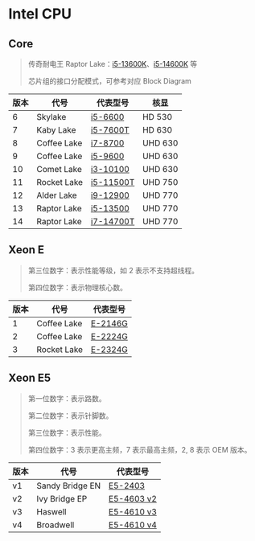 # Intel CPU

## Core

> 传奇耐电王 Raptor Lake：[i5-13600K](https://www.intel.cn/content/www/cn/zh/products/sku/230493/intel-core-i513600k-processor-24m-cache-up-to-5-10-ghz/specifications.html)、[i5-14600K](https://www.intel.cn/content/www/cn/zh/products/sku/236799/intel-core-i5-processor-14600k-24m-cache-up-to-5-30-ghz/specifications.html) 等
>
> 芯片组的接口分配模式，可参考对应 Block Diagram

| 版本 | 代号        | 代表型号                                                     | 核显    |
| ---- | ----------- | ------------------------------------------------------------ | ------- |
| 6    | Skylake     | [i5-6600](https://www.intel.cn/content/www/cn/zh/products/sku/88188/intel-core-i56600-processor-6m-cache-up-to-3-90-ghz/specifications.html) | HD 530  |
| 7    | Kaby Lake   | [i5-7600T](https://www.intel.cn/content/www/cn/zh/products/sku/97183/intel-core-i57600t-processor-6m-cache-up-to-3-70-ghz/specifications.html) | HD 630  |
| 8    | Coffee Lake | [i7-8700](https://www.intel.cn/content/www/cn/zh/products/sku/126686/intel-core-i78700-processor-12m-cache-up-to-4-60-ghz/specifications.html) | UHD 630 |
| 9    | Coffee Lake | [i5-9600](https://www.intel.cn/content/www/cn/zh/products/sku/134900/intel-core-i59600-processor-9m-cache-up-to-4-60-ghz/specifications.html) | UHD 630 |
| 10   | Comet Lake  | [i3-10100](https://www.intel.cn/content/www/cn/zh/products/sku/199283/intel-core-i310100-processor-6m-cache-up-to-4-30-ghz/specifications.html) | UHD 630 |
| 11   | Rocket Lake | [i5-11500T](https://www.intel.cn/content/www/cn/zh/products/sku/212272/intel-core-i511500t-processor-12m-cache-up-to-3-90-ghz/specifications.html) | UHD 750 |
| 12   | Alder Lake  | [i9-12900](https://www.intel.cn/content/www/cn/zh/products/sku/134597/intel-core-i912900-processor-30m-cache-up-to-5-10-ghz/specifications.html) | UHD 770 |
| 13   | Raptor Lake | [i5-13500](https://www.intel.cn/content/www/cn/zh/products/sku/230580/intel-core-i513500-processor-24m-cache-up-to-4-80-ghz/specifications.html) | UHD 770 |
| 14   | Raptor Lake | [i7-14700T](https://www.intel.cn/content/www/cn/zh/products/sku/236794/intel-core-i7-processor-14700t-33m-cache-up-to-5-20-ghz/specifications.html) | UHD 770 |

## Xeon E

> 第三位数字：表示性能等级，如 2 表示不支持超线程。
>
> 第四位数字：表示物理核心数。

| 版本 | 代号        | 代表型号                                                     |
| ---- | ----------- | ------------------------------------------------------------ |
| 1    | Coffee Lake | [E-2146G](https://www.intel.cn/content/www/cn/zh/products/sku/134866/intel-xeon-e2146g-processor-12m-cache-up-to-4-50-ghz/specifications.html) |
| 2    | Coffee Lake | [E-2224G](https://www.intel.cn/content/www/cn/zh/products/sku/191037/intel-xeon-e2224g-processor-8m-cache-3-50-ghz/specifications.html) |
| 3    | Rocket Lake | [E-2324G](https://www.intel.cn/content/www/cn/zh/products/sku/212255/intel-xeon-e2324g-processor-8m-cache-3-10-ghz/specifications.html) |

## Xeon E5

> 第一位数字：表示路数。
>
> 第二位数字：表示针脚数。
>
> 第三位数字：表示性能。
>
> 第四位数字：3 表示更高主频，7 表示最高主频，2, 8 表示 OEM 版本。

| 版本 | 代号            | 代表型号                                                     |
| ---- | --------------- | ------------------------------------------------------------ |
| v1   | Sandy Bridge EN | [E5-2403](https://www.intel.cn/content/www/cn/zh/products/sku/64615/intel-xeon-processor-e52403-10m-cache-1-80-ghz-6-40-gts-intel-qpi/specifications.html) |
| v2   | Ivy Bridge EP   | [E5-4603 v2](https://www.intel.cn/content/www/cn/zh/products/sku/75793/intel-xeon-processor-e54603-v2-10m-cache-2-20-ghz/specifications.html) |
| v3   | Haswell         | [E5-4610 v3](https://www.intel.cn/content/www/cn/zh/products/sku/85757/intel-xeon-processor-e54610-v3-25m-cache-1-70-ghz/specifications.html) |
| v4   | Broadwell       | [E5-4610 v4](https://www.intel.cn/content/www/cn/zh/products/sku/93812/intel-xeon-processor-e54610-v4-25m-cache-1-80-ghz/specifications.html) |

